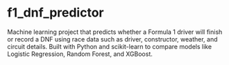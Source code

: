 # f1_dnf_predictor
Machine learning project that predicts whether a Formula 1 driver will finish or record a DNF using race data such as driver, constructor, weather, and circuit details. Built with Python and scikit-learn to compare models like Logistic Regression, Random Forest, and XGBoost.
